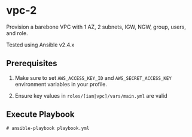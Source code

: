 # vpc-2
Provision a barebone VPC with 1 AZ, 2 subnets, IGW, NGW, group, users, and role.

Tested using Ansible v2.4.x

## Prerequisites
1) Make sure to set `AWS_ACCESS_KEY_ID` and `AWS_SECRET_ACCESS_KEY` environment variables in your profile.

2) Ensure key values in `roles/[iam|vpc]/vars/main.yml` are valid

## Execute Playbook
`# ansible-playbook playbook.yml`
